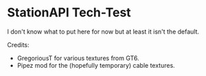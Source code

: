 # StationAPI Tech-Test #

I don't know what to put here for now but at least it isn't the default.

Credits:
* GregoriousT for various textures from GT6.
* Pipez mod for the (hopefully temporary) cable textures.